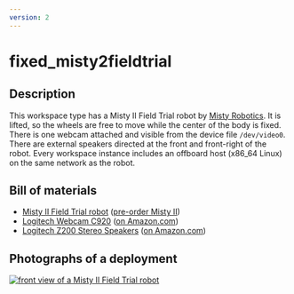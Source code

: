 ```yaml
---
version: 2
---
```


# fixed_misty2fieldtrial

## Description

This workspace type has a Misty II Field Trial robot by [Misty Robotics](
https://www.mistyrobotics.com/). It is lifted, so the wheels are free to move
while the center of the body is fixed.  There is one webcam attached and visible
from the device file `/dev/video0`.  There are external speakers directed at the
front and front-right of the robot. Every workspace instance includes an
offboard host (x86_64 Linux) on the same network as the robot.


## Bill of materials

* [Misty II Field Trial robot](https://docs.mistyrobotics.com/misty-ii/robot/misty-ii/) ([pre-order Misty II](https://shop.mistyrobotics.com/))
* [Logitech Webcam C920](https://www.logitech.com/en-us/product/hd-pro-webcam-c920) ([on Amazon.com](https://www.amazon.com/gp/product/B006JH8T3S/))
* [Logitech Z200 Stereo Speakers](https://www.logitech.com/en-us/product/multimedia-speakers-z200) ([on Amazon.com](https://www.amazon.com/Logitech-Multimedia-Speakers-Multiple-Devices/dp/B00EZ9XKCM/))


## Photographs of a deployment

<a title="enlarge" href="figures/fixed_misty2fieldtrial_frontview.jpg">![front view of a Misty II Field Trial robot](figures/480px-fixed_misty2fieldtrial_frontview.jpg)</a>
